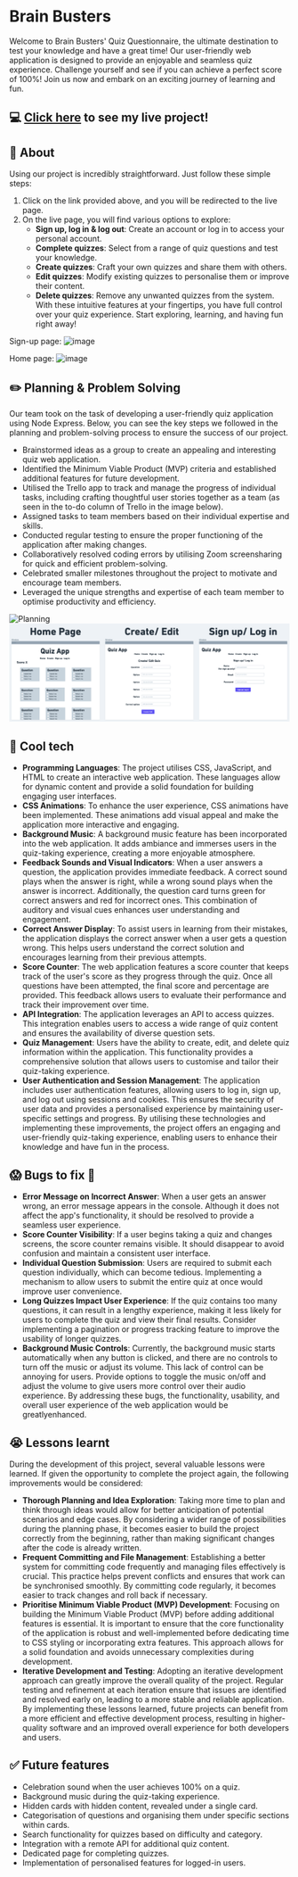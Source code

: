 # Brain Busters
Welcome to Brain Busters' Quiz Questionnaire, the ultimate destination to test your knowledge and have a great time! Our user-friendly web application is designed to provide an enjoyable and seamless quiz experience. Challenge yourself and see if you can achieve a perfect score of 100%! Join us now and embark on an exciting journey of learning and fun.

## :computer: [Click here](https://quiz-app-zshl.onrender.com/) to see my live project!

## :page_facing_up: About
Using our project is incredibly straightforward. Just follow these simple steps:
1. Click on the link provided above, and you will be redirected to the live page.
2. On the live page, you will find various options to explore:
    - **Sign up, log in & log out**: Create an account or log in to access your personal account.
    - **Complete quizzes**: Select from a range of quiz questions and test your knowledge.
    - **Create quizzes**: Craft your own quizzes and share them with others.
    - **Edit quizzes**: Modify existing quizzes to personalise them or improve their content.
    - **Delete quizzes**: Remove any unwanted quizzes from the system.
With these intuitive features at your fingertips, you have full control over your quiz experience. Start exploring, learning, and having fun right away!

Sign-up page:
![image](https://github.com/gagurpreet/quiz_app/assets/129696535/95cc1bbc-8840-46d7-9914-3a0b0fae04fd)

Home page:
![image](https://github.com/gagurpreet/quiz_app/assets/129696535/d0501616-2bde-4516-96e5-bd175e4df543)


## :pencil2: Planning & Problem Solving
Our team took on the task of developing a user-friendly quiz application using Node Express. Below, you can see the key steps we followed in the planning and problem-solving process to ensure the success of our project.
- Brainstormed ideas as a group to create an appealing and interesting quiz web application.
- Identified the Minimum Viable Product (MVP) criteria and established additional features for future development.
- Utilised the Trello app to track and manage the progress of individual tasks, including crafting thoughtful user stories together as a team (as seen in the to-do column of Trello in the image below).
- Assigned tasks to team members based on their individual expertise and skills.
- Conducted regular testing to ensure the proper functioning of the application after making changes.
- Collaboratively resolved coding errors by utilising Zoom screensharing for quick and efficient problem-solving.
- Celebrated smaller milestones throughout the project to motivate and encourage team members.
- Leveraged the unique strengths and expertise of each team member to optimise productivity and efficiency.

![Planning](client/images/Screenshot%202023-06-05%20at%202.35.46%20pm.png)
![Wireframing](client/images/Screenshot%202023-06-05%20at%2012.24.49%20pm.png)

## :rocket: Cool tech
- **Programming Languages**: The project utilises CSS, JavaScript, and HTML to create an interactive web application. These languages allow for dynamic content and provide a solid foundation for building engaging user interfaces.
- **CSS Animations**: To enhance the user experience, CSS animations have been implemented. These animations add visual appeal and make the application more interactive and engaging.
- **Background Music**: A background music feature has been incorporated into the web application. It adds ambiance and immerses users in the quiz-taking experience, creating a more enjoyable atmosphere.
- **Feedback Sounds and Visual Indicators**: When a user answers a question, the application provides immediate feedback. A correct sound plays when the answer is right, while a wrong sound plays when the answer is incorrect. Additionally, the question card turns green for correct answers and red for incorrect ones. This combination of auditory and visual cues enhances user understanding and engagement.
- **Correct Answer Display**: To assist users in learning from their mistakes, the application displays the correct answer when a user gets a question wrong. This helps users understand the correct solution and encourages learning from their previous attempts.
- **Score Counter**: The web application features a score counter that keeps track of the user's score as they progress through the quiz. Once all questions have been attempted, the final score and percentage are provided. This feedback allows users to evaluate their performance and track their improvement over time.
- **API Integration**: The application leverages an API to access quizzes. This integration enables users to access a wide range of quiz content and ensures the availability of diverse question sets.
- **Quiz Management**: Users have the ability to create, edit, and delete quiz information within the application. This functionality provides a comprehensive solution that allows users to customise and tailor their quiz-taking experience.
- **User Authentication and Session Management**: The application includes user authentication features, allowing users to log in, sign up, and log out using sessions and cookies. This ensures the security of user data and provides a personalised experience by maintaining user-specific settings and progress.
By utilising these technologies and implementing these improvements, the project offers an engaging and user-friendly quiz-taking experience, enabling users to enhance their knowledge and have fun in the process.

## :scream: Bugs to fix :hankey:
- **Error Message on Incorrect Answer**: When a user gets an answer wrong, an error message appears in the console. Although it does not affect the app's functionality, it should be resolved to provide a seamless user experience.
- **Score Counter Visibility**: If a user begins taking a quiz and changes screens, the score counter remains visible. It should disappear to avoid confusion and maintain a consistent user interface.
- **Individual Question Submission**: Users are required to submit each question individually, which can become tedious. Implementing a mechanism to allow users to submit the entire quiz at once would improve user convenience.
- **Long Quizzes Impact User Experience**: If the quiz contains too many questions, it can result in a lengthy experience, making it less likely for users to complete the quiz and view their final results. Consider implementing a pagination or progress tracking feature to improve the usability of longer quizzes.
- **Background Music Controls**: Currently, the background music starts automatically when any button is clicked, and there are no controls to turn off the music or adjust its volume. This lack of control can be annoying for users. Provide options to toggle the music on/off and adjust the volume to give users more control over their audio experience.
By addressing these bugs, the functionality, usability, and overall user experience of the web application would be greatlyenhanced.

## :sob: Lessons learnt
During the development of this project, several valuable lessons were learned. If given the opportunity to complete the project again, the following improvements would be considered:
- **Thorough Planning and Idea Exploration**: Taking more time to plan and think through ideas would allow for better anticipation of potential scenarios and edge cases. By considering a wider range of possibilities during the planning phase, it becomes easier to build the project correctly from the beginning, rather than making significant changes after the code is already written.
- **Frequent Committing and File Management**: Establishing a better system for committing code frequently and managing files effectively is crucial. This practice helps prevent conflicts and ensures that work can be synchronised smoothly. By committing code regularly, it becomes easier to track changes and roll back if necessary.
- **Prioritise Minimum Viable Product (MVP) Development**: Focusing on building the Minimum Viable Product (MVP) before adding additional features is essential. It is important to ensure that the core functionality of the application is robust and well-implemented before dedicating time to CSS styling or incorporating extra features. This approach allows for a solid foundation and avoids unnecessary complexities during development.
- **Iterative Development and Testing**: Adopting an iterative development approach can greatly improve the overall quality of the project. Regular testing and refinement at each iteration ensure that issues are identified and resolved early on, leading to a more stable and reliable application.
By implementing these lessons learned, future projects can benefit from a more efficient and effective development process, resulting in higher-quality software and an improved overall experience for both developers and users.

## :white_check_mark: Future features
- Celebration sound when the user achieves 100% on a quiz.
- Background music during the quiz-taking experience.
- Hidden cards with hidden content, revealed under a single card.
- Categorisation of questions and organising them under specific sections within cards.
- Search functionality for quizzes based on difficulty and category.
- Integration with a remote API for additional quiz content.
- Dedicated page for completing quizzes.
- Implementation of personalised features for logged-in users.
